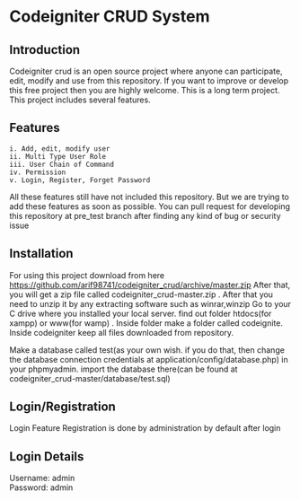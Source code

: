 # Codeigniter CRUD System

## Introduction

Codeigniter crud is an open source project where anyone can participate, edit, modify and use from this repository.
If you want to improve or develop this free project then you are highly welcome. This is a long term project.
This project includes several features. 

## Features

	i. Add, edit, modify user
	ii. Multi Type User Role
	iii. User Chain of Command
	iv. Permission
	v. Login, Register, Forget Password


All these features still have not included this repository. But we are trying to add these features as soon as possible. You can pull request for developing this repository at pre_test branch after finding any kind of bug or security issue

## Installation

For using this project download from here https://github.com/arif98741/codeigniter_crud/archive/master.zip
After that, you will get a zip file called codeigniter_crud-master.zip . After that you need to unzip it by any extracting software such as winrar,winzip
Go to your C drive where you installed your local server. find out folder htdocs(for xampp) or www(for wamp) .
Inside folder make a folder called codeignite. Inside codeigniter keep all files downloaded from repository. 

Make a database called test(as your own wish. if you do that, then change the database connection credentials at application/config/database.php) in your phpmyadmin. import the database there(can be found at codeigniter_crud-master/database/test.sql)

## Login/Registration
Login Feature 
Registration is done by administration by default after login

## Login Details
Username: admin <br>
Password: admin

	
